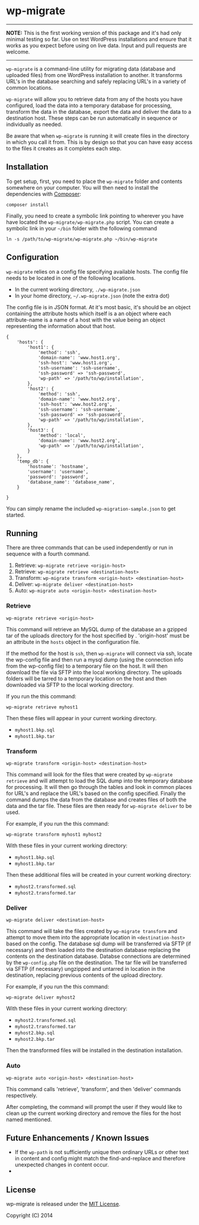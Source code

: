 wp-migrate
=========


---

**NOTE:** This is the first working version of this package and it's had only minimal testing so far. Use on test WordPress installations and ensure that it works as you expect before using on live data. Input and pull requests are welcome.

---

`wp-migrate` is a command-line utility for migrating data (database and uploaded files) from one WordPress installation to another. It transforms URL's in the database searching and safely replacing URL's in a variety of common locations.

`wp-migrate` will allow you to retrieve data from any of the hosts you have configured, load the data into a temporary database for processing, transform the data in the database, export the data and deliver the data to a destination host. These steps can be run automatically in sequence or individually as needed. 

Be aware that when `wp-migrate` is running it will create files in the directory in which you call it from. This is by design so that you can have easy access to the files it creates as it completes each step.


Installation
------------

To get setup, first, you need to place the `wp-migrate` folder and contents somewhere on your computer. You will then need to install the dependencies with [Composer](https://getcomposer.org/):

    composer install


Finally, you need to create a symbolic link pointing to wherever you have have located the `wp-migrate/wp-migrate.php` script. You can create a symbolic link in your `~/bin` folder with the following command

    ln -s /path/to/wp-migrate/wp-migrate.php ~/bin/wp-migrate


Configuration
-------------

`wp-migrate` relies on a config file specifying available hosts. The config file needs to be located in one of the following locations. 

* In the current working directory, `./wp-migrate.json`
* In your home directory, `~/.wp-migrate.json` (note the extra dot)

The config file is in JSON format. At it's most basic, it's should be an object containing the attribute hosts which itself is a an object where each attribute-name is a name of a host with the value being an object representing the information about that host.

    {
    	'hosts': {
    		'host1': {
    			'method': 'ssh',
    			'domain-name': 'www.host1.org',
    			'ssh-host': 'www.host1.org',
    			'ssh-username': 'ssh-username',
    			'ssh-password' => 'ssh-password',
    			'wp-path' => '/path/to/wp/installation',
    		},
    		'host2': {
    			'method': 'ssh',
    			'domain-name': 'www.host2.org',
    			'ssh-host': 'www.host2.org',
    			'ssh-username': 'ssh-username',
    			'ssh-password' => 'ssh-password',
    			'wp-path' => '/path/to/wp/installation',
    		},
    		'host3': {
    			'method': 'local',
    			'domain-name': 'www.host2.org',
    			'wp-path' => '/path/to/wp/installation',
    		}
    	},
    	'temp_db': {
    		'hostname': 'hostname',
    		'username': 'username',
    		'password': 'password',
    		'database_name': 'database_name',
    	}

    }

You can simply rename the included `wp-migration-sample.json` to get started.


Running
-------

There are three commands that can be used independently or run in sequence with a fourth command.

1. Retrieve: `wp-migrate retrieve <origin-host>`
2. Retrieve: `wp-migrate retrieve <destination-host>`
2. Transform: `wp-migrate transform <origin-host> <destination-host>`
3. Deliver: `wp-migrate deliver <destination-host>`
4. Auto: `wp-migrate auto <origin-host> <destination-host>`


### Retrieve

    wp-migrate retrieve <origin-host>

This command will retrieve an MySQL dump of the database an a gzipped tar of the uploads directory for the host specified by <origin-host>. 'origin-host' must be an attribute in the `hosts` object in the configuration file.

If the method for the host is `ssh`, then `wp-migrate` will connect via ssh, locate the wp-config file and then run a mysql dump (using the connection info from the wp-config file) to a temporary file on the host. It will then download the file via SFTP into the local working directory. The uploads folders will be tarred to a temporary location on the host and then downloaded via SFTP to the local working directory.

If you run the this command: 

    wp-migrate retrieve myhost1

Then these files will appear in your current working directory.

* `myhost1.bkp.sql`
* `myhost1.bkp.tar`

### Transform

    wp-migrate transform <origin-host> <destination-host>

This command will look for the files that were created by `wp-migrate retrieve` and will attempt to load the SQL dump into the temporary database for processing. It will then go through the tables and look in common places for URL's and replace the URL's based on the config specified. Finally the command dumps the data from the database and creates files of both the data and the tar file. These files are then ready for `wp-migrate deliver` to be used.

For example, if you run the this command: 

	wp-migrate transform myhost1 myhost2

With these files in your current working directory:

* `myhost1.bkp.sql`
* `myhost1.bkp.tar`

Then these additional files will be created in your current working directory:

* `myhost2.transformed.sql`
* `myhost2.transformed.tar`

### Deliver

    wp-migrate deliver <destination-host>

This command will take the files created by `wp-migrate transform` and attempt to move them into the appropriate location in `<destination-host>` based on the config. The database sql dump will be transferred via SFTP (if necessary) and then loaded into the destination database replacing the contents on the destination database. Databse connections are determined by the `wp-config.php` file on the destination. The tar file will be transferred via SFTP (if necessary) ungzipped and untarred in location in the destination, replacing previous contents of the upload directory.

For example, if you run the this command: 

	wp-migrate deliver myhost2

With these files in your current working directory:

* `myhost2.transformed.sql`
* `myhost2.transformed.tar`
* `myhost2.bkp.sql`
* `myhost2.bkp.tar`

Then the transformed files will be installed in the destination installation.


### Auto

	wp-migrate auto <origin-host> <destination-host>

This command calls 'retrieve', 'transform', and then 'deliver' commands respectively.

After completing, the command will prompt the user if they would like to clean up the current working directory and remove the files for the host named mentioned.


Future Enhancements / Known Issues
------

* If the `wp-path` is not sufficiently unique then ordinary URLs or 
  other text in content and config might match the find-and-replace and therefore 
  unexpected changes in content occur. 
* 

License
------

wp-migrate is released under the [MIT License](http://opensource.org/licenses/MIT).

Copyright (C) 2014

